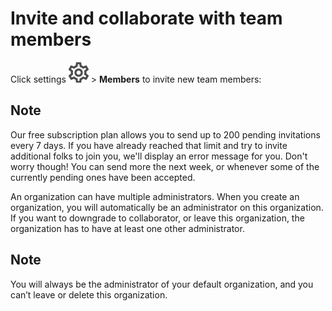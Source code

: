 # Invite and collaborate with team members

Click settings ![cog\_icon.png](../../.gitbook/assets/cog_icon.png) &gt; **Members** to invite new team members:

## Note

Our free subscription plan allows you to send up to 200 pending invitations every 7 days. If you have already reached that limit and try to invite additional folks to join you, we'll display an error message for you. Don't worry though! You can send more the next week, or whenever some of the currently pending ones have been accepted.

An organization can have multiple administrators. When you create an organization, you will automatically be an administrator on this organization. If you want to downgrade to collaborator, or leave this organization, the organization has to have at least one other administrator.

## Note

You will always be the administrator of your default organization, and you can’t leave or delete this organization.

